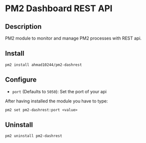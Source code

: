 # PM2 Dashboard REST API

## Description

PM2 module to monitor and manage PM2 processes with REST api.

## Install

`pm2 install ahmad10244/pm2-dashrest`

## Configure

- `port` (Defaults to `5050`): Set the port of your api

After having installed the module you have to type:

`pm2 set pm2-dashrest:port <value>`

## Uninstall

`pm2 uninstall pm2-dashrest`
